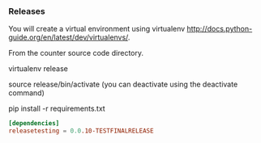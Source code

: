 ### Releases

You will create a virtual environment using virtualenv http://docs.python-guide.org/en/latest/dev/virtualenvs/.

From the counter source code directory.

virtualenv release

source release/bin/activate (you can deactivate using the deactivate command)

pip install -r requirements.txt

```toml
[dependencies]
releasetesting = 0.0.10-TESTFINALRELEASE
```
